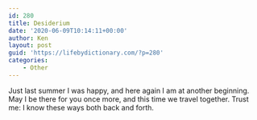 ```yaml
---
id: 280
title: Desiderium
date: '2020-06-09T10:14:11+00:00'
author: Ken
layout: post
guid: 'https://lifebydictionary.com/?p=280'
categories:
    - Other
---
```


Just last summer I was happy, and here again I am at another beginning. May I be there for you once more, and this time we travel together. Trust me: I know these ways both back and forth.